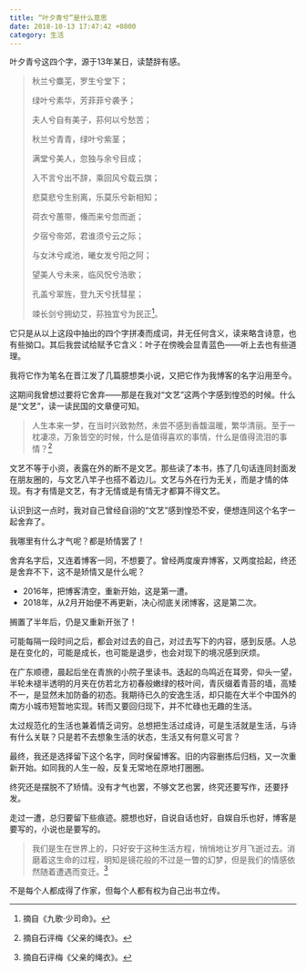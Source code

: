 ```yaml
---
title: “叶夕青兮”是什么意思
date: 2018-10-13 17:47:42 +0800
category: 生活
---
```

叶夕青兮这四个字，源于13年某日，读楚辞有感。

<!--more-->

> 秋兰兮麋芜，罗生兮堂下；
>
> 绿叶兮素华，芳菲菲兮袭予；
>
> 夫人兮自有美子，荪何以兮愁苦；
>
> 秋兰兮青青，绿叶兮紫茎；
>
> 满堂兮美人，忽独与余兮目成；
>
> 入不言兮出不辞，乘回风兮载云旗；
>
> 悲莫悲兮生别离，乐莫乐兮新相知；
>
> 荷衣兮蕙带，儵而来兮忽而逝；
>
> 夕宿兮帝郊，君谁须兮云之际；
>
> 与女沐兮咸池，曦女发兮阳之阿；
>
> 望美人兮未来，临风怳兮浩歌；
>
> 孔盖兮翠旌，登九天兮抚彗星；
>
> 竦长剑兮拥幼艾，荪独宜兮为民正[^1]。

它只是从以上这段中抽出的四个字拼凑而成词，并无任何含义，读来略含诗意，也有些拗口。其后我尝试给赋予它含义：叶子在傍晚会显青蓝色——听上去也有些道理。

我将它作为笔名在晋江发了几篇臆想类小说，又把它作为我博客的名字沿用至今。

这期间我曾想过要将它舍弃——那是在我对“文艺”这两个字感到惶恐的时候。什么是“文艺”，读一读民国的文章便可知。

> 人生本来一梦，在当时兴致勃然，未尝不感到香馥温暖，繁华清丽。至于一枕凄凉，万象皆空的时候，什么是值得喜欢的事情，什么是值得流泪的事情？[^2]

文艺不等于小资，表露在外的断不是文艺。那些读了本书，拣了几句话连同封面发在朋友圈的，与文艺八竿子也搭不着边儿。文艺与外在行为无关，而是才情的体现。有才有情是文艺，有才无情或是有情无才都算不得文艺。

认识到这一点时，我对自己曾经自诩的“文艺”感到惶恐不安，便想连同这个名字一起舍弃了。

我哪里有什么才气呢？都是矫情罢了！

舍弃名字后，又连着博客一同，不想要了。曾经两度废弃博客，又两度拾起，终还是舍弃不下，这不是矫情又是什么呢？

* 2016年，把博客清空，重新开始，这是第一遭。
* 2018年，从2月开始便不再更新，决心彻底关闭博客，这是第二次。

搁置了半年后，仍是又重新开张了！

可能每隔一段时间之后，都会对过去的自己，对过去写下的内容，感到反感。人总是在变化的，可能是成长，也可能是退步，也会对现下的境况感到厌烦。

在广东顺德，晨起后坐在青旅的小院子里读书。迭起的鸟鸣近在耳旁，仰头一望，半轮未褪半透明的月夹在仿若北方初春般嫩绿的枝叶间，青灰缀着青苔的墙，高矮不一，是显然未加防备的初态。我期待已久的安逸生活，却只能在大半个中国外的南方小城市短暂地实现。转而又要回归现下，并不忙碌也无趣的生活。

太过规范化的生活也兼着情乏词穷。总想把生活过成诗，可是生活就是生活，与诗有什么关联？只是若不去想象生活的状态，生活又有何意义可言？

最终，我还是选择留下这个名字，同时保留博客。旧的内容删拣后归档，又一次重新开始。如同我的人生一般，反复无常地在原地打圈圈。

终究还是摆脱不了矫情。没有才气也罢，不够文艺也罢，终究还要写作，还要抒发。

走过一遭，总归要留下些痕迹。臆想也好，自说自话也好，自娱自乐也好，博客是要写的，小说也是要写的。

> 我们是生在世界上的，只好安于这种生活方程，悄悄地让岁月飞逝过去。消磨着这生命的过程，明知是镜花般的不过是一瞥的幻梦，但是我们的情感依然随着遭遇而变迁。[^2]

不是每个人都成得了作家，但每个人都有权为自己出书立传。

[^1]: 摘自《九歌·少司命》。

[^2]: 摘自石评梅《父亲的绳衣》。
